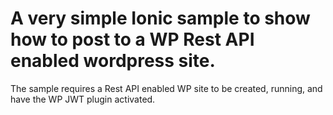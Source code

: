 # A very simple Ionic sample to show how to post to a WP Rest API enabled wordpress site.
The sample requires a Rest API enabled WP site to be created, running, and have the WP JWT plugin activated.
